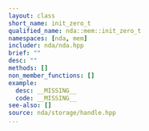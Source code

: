 ```yaml
---
layout: class
short_name: init_zero_t
qualified_name: nda::mem::init_zero_t
namespaces: [nda, mem]
includer: nda/nda.hpp
brief: ""
desc: ""
methods: []
non_member_functions: []
example:
  desc: __MISSING__
  code: __MISSING__
see-also: []
source: nda/storage/handle.hpp
...
```


